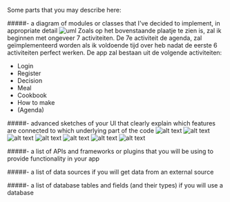 Some parts that you may describe here:

#####- a diagram of modules or classes that I've decided to implement, in appropriate detail
![uml](https://cloud.githubusercontent.com/assets/18394877/15673243/a5411cfe-2735-11e6-90c7-7e456310976e.PNG)
Zoals op het bovenstaande plaatje te zien is, zal ik beginnen met ongeveer 7 activiteiten. De 7e activiteit de agenda, zal geïmplementeerd worden als ik voldoende tijd over heb nadat de eerste 6 activiteiten perfect werken.
De app zal bestaan uit de volgende activiteiten:
- Login
- Register
- Decision
- Meal
- Cookbook
- How to make
- (Agenda)
 
#####- advanced sketches of your UI that clearly explain which features are connected to which underlying part of the code
![alt text](https://github.com/Amar1337/Food-Inspiration/blob/master/doc%20folder/LoginPage.png)
![alt text](https://github.com/Amar1337/Food-Inspiration/blob/master/doc%20folder/RegisterPage.png)
![alt text](https://github.com/Amar1337/Food-Inspiration/blob/master/doc%20folder/DecisionPage.png)
![alt text](https://github.com/Amar1337/Food-Inspiration/blob/master/doc%20folder/CookbookPage.png)
![alt text](https://github.com/Amar1337/Food-Inspiration/blob/master/doc%20folder/MealPage.png)
![alt text](https://github.com/Amar1337/Food-Inspiration/blob/master/doc%20folder/HowToMakePage.png)
![alt text](https://github.com/Amar1337/Food-Inspiration/blob/master/doc%20folder/AgendaPage.png)

#####- a list of APIs and frameworks or plugins that you will be using to provide functionality in your app

#####- a list of data sources if you will get data from an external source

#####- a list of database tables and fields (and their types) if you will use a database

